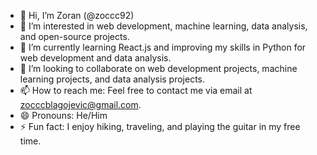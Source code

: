 - 👋 Hi, I’m Zoran (@zoccc92)
- 👀 I’m interested in web development, machine learning, data analysis, and open-source projects.
- 🌱 I’m currently learning React.js and improving my skills in Python for web development and data analysis.
- 💞️ I’m looking to collaborate on web development projects, machine learning projects, and data analysis projects.
- 📫 How to reach me: Feel free to contact me via email at zocccblagojevic@gmail.com.
- 😄 Pronouns: He/Him
- ⚡ Fun fact: I enjoy hiking, traveling, and playing the guitar in my free time.


<!---
zoccc92/zoccc92 is a ✨ special ✨ repository because its `README.md` (this file) appears on your GitHub profile.
You can click the Preview link to take a look at your changes.
--->
